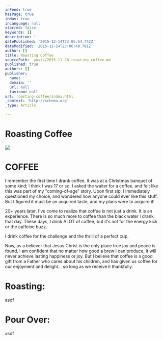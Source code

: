 ```yaml
---
inFeed: true
hasPage: true
inNav: true
inLanguage: null
starred: false
keywords: []
description: ''
datePublished: '2015-12-14T23:06:54.742Z'
dateModified: '2015-12-14T23:06:49.781Z'
author: []
title: Roasting Coffee
sourcePath: _posts/2015-11-28-roasting-coffee.md
published: true
authors: []
publisher:
  name: ''
  domain: ''
  url: null
  favicon: null
url: roasting-coffee/index.html
_context: 'http://schema.org'
_type: Article

---
```

# Roasting Coffee

<article style=""><img src="https://s3-us-west-2.amazonaws.com/the-grid-img/p/3693c0fa034e507b551a2e48552db1215cbc2116.jpg" /></article>

# COFFEE

I remember the first time I drank coffee.  It was at a Christmas banquet of some kind; I think I was 17 or so.  I asked the waiter for a coffee, and felt like this was part of my "coming-of-age" story.  Upon first sip, I immediately questioned my choice, and wondered how anyone could ever like this stuff.  But I figured it must be an acquired taste, and my plans were to acquire it! 

20+ years later, I've come to realize that coffee is not just a drink. It is an experience. There is so much more to coffee than the black water I drank that day.  These days, I drink ALOT of coffee, but it's not for the energy kick or the caffeine buzz.  

I drink coffee for the challenge and the thrill of a perfect cup. 

Now, as a believer that Jesus Christ is the only place true joy and peace is found, I am confident that no matter how good a brew I can produce, it will never achieve lasting happiness or joy.  But I believe that coffee is a good gift from a Father who cares about his children, and has given us coffee for our enjoyment and delight... so long as we receive it thankfully.

# Roasting:

asdf

# Pour Over: 

asdf